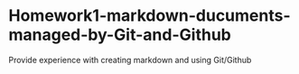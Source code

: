 # Homework1-markdown-ducuments-managed-by-Git-and-Github
Provide experience with creating markdown and using Git/Github
